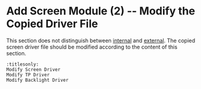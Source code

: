 # Add Screen Module (2) -- Modify the Copied Driver File

This section does not distinguish between [internal]((lcd_driver_Internal)) and [external](lcd_driver_Modem). The copied screen driver file should be modified according to the content of this section.

```{toctree}
:titlesonly:
Modify Screen Driver
Modify TP Driver
Modify Backlight Driver
```